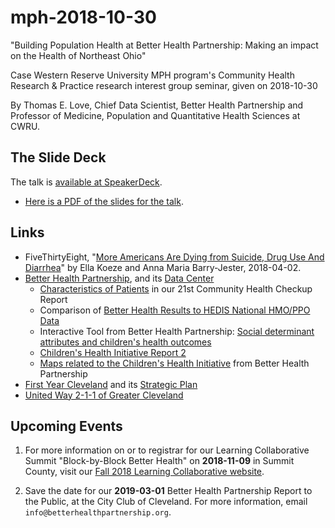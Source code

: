 # mph-2018-10-30

"Building Population Health at Better Health Partnership: Making an impact on the Health of Northeast Ohio"

Case Western Reserve University MPH program's Community Health Research &amp; Practice research interest group seminar, given on 2018-10-30

By Thomas E. Love, Chief Data Scientist, Better Health Partnership and Professor of Medicine, Population and Quantitative Health Sciences at CWRU.

## The Slide Deck

The talk is [available at SpeakerDeck](https://speakerdeck.com/thomaselove/building-population-health-at-better-health-partnership-making-an-impact-on-the-health-of-northeast-ohio).

- [Here is a PDF of the slides for the talk](https://github.com/THOMASELOVE/mph-2018-10-30/blob/master/Love_2018-10_30_MPH_CommunityHealthResearchandPractice.pdf). 

## Links

- FiveThirtyEight, "[More Americans Are Dying from Suicide, Drug Use And Diarrhea](https://projects.fivethirtyeight.com/mortality-rates-united-states/)" by Ella Koeze and Anna Maria Barry-Jester, 2018-04-02.
- [Better Health Partnership](http://betterhealthpartnership.org/), and its [Data Center](http://www.betterhealthpartnership.org/data_center/)
    - [Characteristics of Patients](http://betterhealthpartnership.org/table1_2017_detail.asp) in our 21st Community Health Checkup Report
    - Comparison of [Better Health Results to HEDIS National HMO/PPO Data](http://www.betterhealthpartnership.org/hedis_2017.asp)
    - Interactive Tool from Better Health Partnership: [Social determinant attributes and children's health outcomes](http://bit.ly/Love-BHP-20181030-tool)
    - [Children's Health Initiative Report 2](http://betterhealthpartnership.org/chi_report_02_spring_2018.asp)
    - [Maps related to the Children's Health Initiative](http://bit.ly/Love-BHP-20181030-map) from Better Health Partnership
- [First Year Cleveland](https://firstyearcleveland.org/) and its [Strategic Plan](http://www.documentcloud.org/documents/3882628-FYC-Strategic-Plan-6-29-2017-Final.html)
- [United Way 2-1-1 of Greater Cleveland](https://www.211oh.org/)

## Upcoming Events

1. For more information on or to registrar for our Learning Collaborative Summit "Block-by-Block Better Health" on **2018-11-09** in Summit County, visit our [Fall 2018 Learning Collaborative website](http://betterhealthpartnership.org/lc_fall_2018.asp).

2. Save the date for our **2019-03-01** Better Health Partnership Report to the Public, at the City Club of Cleveland. For more information, email `info@betterhealthpartnership.org`.


